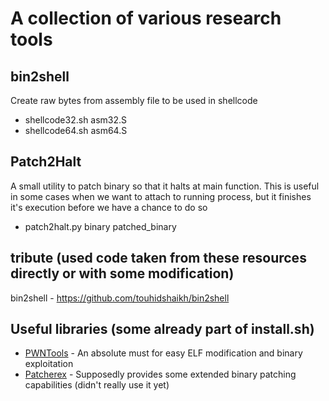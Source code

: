 # A collection of various research tools

## bin2shell
Create raw bytes from assembly file to be used in shellcode
* shellcode32.sh asm32.S 
* shellcode64.sh asm64.S

## Patch2Halt
A small utility to patch binary so that it halts at main function. This is useful in some cases when we want to attach to running process, but it finishes it's execution before we have a chance to do so
* patch2halt.py binary patched_binary


## tribute (used code taken from these resources directly or with some modification)

bin2shell - https://github.com/touhidshaikh/bin2shell

## Useful libraries (some already part of install.sh)
* [PWNTools](https://python3-pwntools.readthedocs.io/en/latest/index.html) - An absolute must for easy ELF modification and binary exploitation
* [Patcherex](https://github.com/angr/patcherex) - Supposedly provides some extended binary patching capabilities (didn't really use it yet)

